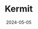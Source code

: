 ---
date: 2024-05-05
featured_image: Kermit-20240719-6.jpg
title: Kermit
description: 
tags: ["kermit"]
---